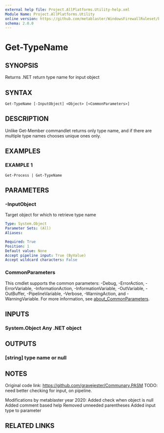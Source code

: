 ```yaml
---
external help file: Project.AllPlatforms.Utility-help.xml
Module Name: Project.AllPlatforms.Utility
online version: https://github.com/metablaster/WindowsFirewallRuleset/blob/develop/Modules/Project.AllPlatforms.Utility/Help/en-US/Get-TypeName.md
schema: 2.0.0
---
```


# Get-TypeName

## SYNOPSIS

Returns .NET return type name for input object

## SYNTAX

```none
Get-TypeName [-InputObject] <Object> [<CommonParameters>]
```

## DESCRIPTION

Unlike Get-Member commandlet returns only type name, and if
there are multiple type names chooses unique ones only.

## EXAMPLES

### EXAMPLE 1

```none
Get-Process | Get-TypeName
```

## PARAMETERS

### -InputObject

Target object for which to retrieve type name

```yaml
Type: System.Object
Parameter Sets: (All)
Aliases:

Required: True
Position: 1
Default value: None
Accept pipeline input: True (ByValue)
Accept wildcard characters: False
```

### CommonParameters

This cmdlet supports the common parameters: -Debug, -ErrorAction, -ErrorVariable, -InformationAction, -InformationVariable, -OutVariable, -OutBuffer, -PipelineVariable, -Verbose, -WarningAction, and -WarningVariable. For more information, see [about_CommonParameters](http://go.microsoft.com/fwlink/?LinkID=113216).

## INPUTS

### System.Object Any .NET object

## OUTPUTS

### [string] type name or null

## NOTES

Original code link: https://github.com/gravejester/Communary.PASM
TODO: need better checking for input, on pipeline.

Modifications by metablaster year 2020:
Added check when object is null
Added comment based help
Removed unneeded parentheses
Added input type to parameter

## RELATED LINKS

